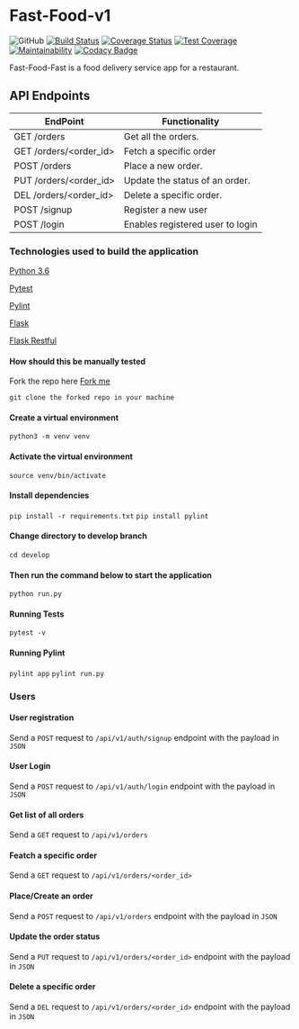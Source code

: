 # Fast-Food-v1

![GitHub](https://img.shields.io/github/license/mashape/apistatus.svg)
[![Build Status](https://travis-ci.com/danielotieno/fast-food-v1.svg?branch=develop)](https://travis-ci.com/danielotieno/fast-food-v1)
[![Coverage Status](https://coveralls.io/repos/github/danielotieno/fast-food-v1/badge.svg?branch=develop)](https://coveralls.io/github/danielotieno/fast-food-v1?branch=develop)
[![Test Coverage](https://api.codeclimate.com/v1/badges/e23ec45d5b4e814e4310/test_coverage)](https://codeclimate.com/github/danielotieno/fast-food-v1/test_coverage)
[![Maintainability](https://api.codeclimate.com/v1/badges/e23ec45d5b4e814e4310/maintainability)](https://codeclimate.com/github/danielotieno/fast-food-v1/maintainability)
[![Codacy Badge](https://api.codacy.com/project/badge/Grade/1ae2f2e1b9f0439f8e5c3b045aac53d1)](https://www.codacy.com/app/danielotieno/fast-food-v1?utm_source=github.com&amp;utm_medium=referral&amp;utm_content=danielotieno/fast-food-v1&amp;utm_campaign=Badge_Grade)

Fast-Food-Fast is a food delivery service app for a restaurant.

## API Endpoints

| EndPoint               | Functionality                    |
| ---------------------- | -------------------------------- |
| GET /orders            | Get all the orders.              |
| GET /orders/<order_id> | Fetch a specific order           |
| POST /orders           | Place a new order.               |
| PUT /orders/<order_id> | Update the status of an order.   |
| DEL /orders/<order_id> | Delete a specific order.         |
| POST /signup           | Register a new user              |
| POST /login            | Enables registered user to login |

### Technologies used to build the application

[Python 3.6](https://docs.python.org/3.6/)

[Pytest](https://docs.pytest.org/en/latest/)

[Pylint](https://docs.pylint.org/en/1.6.0/installation.html)

[Flask](http://flask.pocoo.org/)

[Flask Restful](https://flask-restful.readthedocs.io/en/latest/)

#### How should this be manually tested

Fork the repo here [Fork me](https://github.com/danielotieno/fast-food-v1/tree/develop)

`git clone the forked repo in your machine`

#### Create a virtual environment

`python3 -m venv venv`

#### Activate the virtual environment

`source venv/bin/activate`

#### Install dependencies

`pip install -r requirements.txt`
`pip install pylint`

#### Change directory to develop branch

`cd develop`

#### Then run the command below to start the application

`python run.py`

#### Running Tests

`pytest -v`

#### Running Pylint

`pylint app`
`pylint run.py`

### Users

#### User registration

Send a `POST` request to `/api/v1/auth/signup` endpoint with the payload in `JSON`

#### User Login

Send a `POST` request to `/api/v1/auth/login` endpoint with the payload in `JSON`

#### Get list of all orders

Send a `GET` request to `/api/v1/orders`

#### Featch a specific order

Send a `GET` request to `/api/v1/orders/<order_id>`

#### Place/Create an order

Send a `POST` request to `/api/v1/orders` endpoint with the payload in `JSON`

#### Update the order status

Send a `PUT` request to `/api/v1/orders/<order_id>` endpoint with the payload in `JSON`

#### Delete a specific order

Send a `DEL` request to `/api/v1/orders/<order_id>` endpoint with the payload in `JSON`